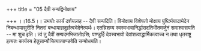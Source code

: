 +++
title = "05 दैवी सम्पद्विमोक्षाय"

+++
।।16.5।। उभयोः कार्यं दर्शयन्नाह -- दैवी सम्पदिति। विमोक्षाय विशेषतो
मोक्षाय पुष्टिर्मयादाभेदेन निबन्धायासुरीति नितरां
बन्धायाज्ञदुर्ज्ञत्वभेदेनेत्यर्थः। एतन्निशम्य
स्वस्वभावानिर्द्धारादतिभीतमर्जुनं समाश्वासयति -- मा शुच इति। त्वं तु
दैवीं सम्पदमभिजातोऽसि; पाण्डुर्हि देवस्वभावो देवांशत्वाद्धार्मिकत्वाच्च
न तथा धृतराष्ट्र इत्यतः कार्यस्य हेतुसाम्यौचित्यात्पाण्डवेति सन्बोधयति।
